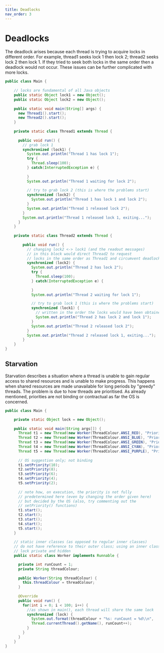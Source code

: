 ```yaml
---
title: Deadlocks
nav_order: 3
---
```


# Deadlocks

The deadlock arises because each thread is trying to acquire locks in different order. For example, thread1 seeks lock 1 then lock 2; thread2 seeks lock 2 then lock 1. If they tried to seek both locks in the same order then a deadlock would not occur. These issues can be further complicated with more locks.

```java
public class Main {
    
    // locks are fundamental of all Java objects
    public static Object lock1 = new Object();
    public static Object lock2 = new Object();
    
    public static void main(String[] args) {
      new Thread1().start();
      new Thread2().start();
    }
  
    private static class Thread1 extends Thread {
      
      public void run() {
        // grab lock 1
        synchronized (lock1) {
          System.out.println("Thread 1 has lock 1");
          try {
            Thread.sleep(100);
          } catch(InterruptedException e) {
            
          }
          System.out.println("Thread 1 waiting for lock 2");
          
          // try to grab lock 2 (this is where the problems start)
          synchronized (lock2) {
            System.out.println("Thread 1 has lock 1 and lock 2");
          }
          System.out.println("Thread 1 released lock 2");
        }
        System.out.println("Thread 1 released lock 1, exiting...");
      }
    }
    
    private static class Thread2 extends Thread {
        
        public void run() {
          // changing lock2 <-> lock1 (and the readout messages) 
          // in this block would direct Thread2 to request 
          // locks in the same order as Thread1 and circumvent deadlocks
          synchronized (lock2) {
            System.out.println("Thread 2 has lock 2");
            try {
              Thread.sleep(100);
            } catch(InterruptedException e) {
              
            }
            System.out.println("Thread 2 waiting for lock 1");

            // try to grab lock 1 (this is where the problems start)
            synchronized (lock1) {
              // written in the order the locks would have been obtained
              System.out.println("Thread 2 has lock 2 and lock 1");
            }
            System.out.println("Thread 2 released lock 2");
          }
          System.out.println("Thread 2 released lock 1, exiting...");
        }
    }
}
```

## Starvation

Starvation describes a situation where a thread is unable to gain regular access to shared resources and is unable to make progress. This happens when shared resources are made unavailable for long periods by "greedy" threads. The problem is due to how threads are prioritised. As already mentioned, priorities are not binding or contractual as far the OS is concerned.

```java
public class Main {

    private static Object lock = new Object();
        
    public static void main(String args[]) {
      Thread t1 = new Thread(new Worker(ThreadColour.ANSI_RED), "Priority 10");
      Thread t2 = new Thread(new Worker(ThreadColour.ANSI_BLUE), "Priority 8");
      Thread t3 = new Thread(new Worker(ThreadColour.ANSI_GREEN), "Priority 6");
      Thread t4 = new Thread(new Worker(ThreadColour.ANSI_CYAN), "Priority 4");
      Thread t5 = new Thread(new Worker(ThreadColour.ANSI_PURPLE), "Priority 2");
      
      // OS suggestion only; not binding
      t1.setPriority(10);
      t2.setPriority(8);
      t3.setPriority(6);
      t4.setPriority(4);
      t5.setPriority(2);
      
      // note how, on execution, the priority is not fully 
      // predetermined here (even by changing the order given here)
      // but decided by the OS (also, try commenting out the 
      // setPriority() functions)
      t1.start();
      t2.start();
      t3.start();
      t4.start();
      t5.start();
    }
       
    // static inner classes (as opposed to regular inner classes) 
    // do not have reference to their outer class; using an inner class makes 
    // lock private and hidden
    public static class Worker implements Runnable {

      private int runCount = 1;
      private String threadColour;
      
      public Worker(String threadColour) {
        this.threadColour = threadColour;
      }
      
      @Override
      public void run() {
        for(int i = 0; i < 100; i++) {
          //as shown in main(), each thread will share the same lock
          synchronized (lock) {
            System.out.format(threadColour + "%s: runCount = %d\\n", 
            Thread.currentThread().getName(), runCount++);
          }
        }
      }
    }
}
```
